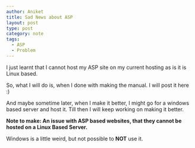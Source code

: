 ```yaml
---
author: Aniket
title: Sad News about ASP
layout: post
type: post
category: note
tags:
  - ASP
  - Problem
---
```

I just learnt that I cannot host my ASP site on my current hosting as is it is Linux based.

So, what I will do is, when I done with making the manual. I will post it here :)

And maybe sometime later, when I make it better, I might go for a windows based server and host it. Till then I will keep working on making it better.

**Note to make: An issue with ASP based websites, that they cannot be hosted on a Linux Based Server.**

Windows is a little weird, but not possible to **NOT** use it.
